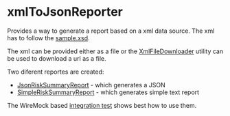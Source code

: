 # xmlToJsonReporter

Provides a way to generate a report based on a xml data source. The xml has to follow the [sample.xsd](src/main/resources/sample.xsd).

The xml can be provided either as a file or the [XmlFileDownloader](src/main/java/org/programirame/utility/XmlDownloader.java) utility can be used to download a url as a file.

Two diferent reportes are created:

* [JsonRiskSummaryReport](src/main/java/org/programirame/report/generators/JsonRiskSummaryReport.java) - which generates a JSON
* [SimpleRiskSummaryReport](src/main/java/org/programirame/report/generators/SimpleRiskSummaryReport.java) - which generates simple text report

The WireMock based [integration test](src/test/java/org/programirame/XmlDownloaderIT.java) shows best how to use them.


